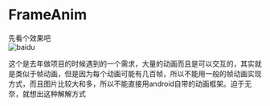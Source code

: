 # FrameAnim
先看个效果吧  
![baidu](http://www.baidu.com/img/bdlogo.gif "百度logo")


这个是去年做项目的时候遇到的一个需求，大量的动画而且是可以交互的，其实就是类似于帧动画，但是因为每个动画可能有几百帧，所以不能用一般的帧动画实现方式，而且图片比较大和多，所以不能直接用android自带的动画框架。迫于无奈，就想出这种解解方式
